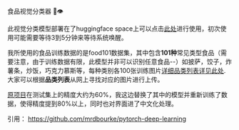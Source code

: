 食品视觉分类器 🍔👁

此视觉分类模型部署在了huggingface space上可以点击[此处](https://john000z-foodvision-assum.hf.space "https://john000z-foodvision-assum.hf.space")进行使用，初次使用可能需要等待3到5分钟来等待系统唤醒。

我所使用的食品训练数据的是food101数据集，其中包含**101种**常见类型食品（需要注意，由于训练数据有限，此模型并非可以识别任意食品--）如披萨，饺子，炸薯条，炒饭，巧克力慕斯等，每种类别各100张训练图片[详细品类列表详见此处](https://huggingface.co/spaces/john000z/foodvision_assum/blob/main/class_names_chinese.txt). 大家可以根据**品类列表**从网上寻找对应的图片进行上传。

[原项目](https://github.com/mrdbourke/pytorch-deep-learning)在测试集上的精度大约为60%，我这边替换了其中的模型并重新训练了数据，使得精度提到80%以上，同时也对界面进了中文化处理。

引用：
https://github.com/mrdbourke/pytorch-deep-learning





